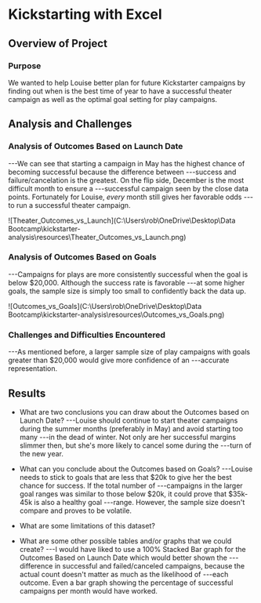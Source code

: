 # Kickstarting with Excel

## Overview of Project

### Purpose
We wanted to help Louise better plan for future Kickstarter campaigns by finding out when is the best time of year to have
a successful theater campaign as well as the optimal goal setting for play campaigns.

## Analysis and Challenges

### Analysis of Outcomes Based on Launch Date
---We can see that starting a campaign in May has the highest chance of becoming successful because the difference between
---success and failure/cancelation is the greatest. On the flip side, December is the most difficult month to ensure a
---successful campaign seen by the close data points. Fortunately for Louise, *every* month still gives her favorable odds
---to run a successful theater campaign.

![Theater_Outcomes_vs_Launch](C:\Users\rob\OneDrive\Desktop\Data Bootcamp\kickstarter-analysis\resources\Theater_Outcomes_vs_Launch.png)

### Analysis of Outcomes Based on Goals
---Campaigns for plays are more consistently successful when the goal is below $20,000. Although the success rate is favorable
---at some higher goals, the sample size is simply too small to confidently back the data up. 

![Outcomes_vs_Goals](C:\Users\rob\OneDrive\Desktop\Data Bootcamp\kickstarter-analysis\resources\Outcomes_vs_Goals.png)

### Challenges and Difficulties Encountered
---As mentioned before, a larger sample size of play campaigns with goals greater than $20,000 would give more confidence of an
---accurate representation. 

## Results

- What are two conclusions you can draw about the Outcomes based on Launch Date?
---Louise should continue to start theater campaigns during the summer months (preferably in May) and avoid starting too many
---in the dead of winter. Not only are her successful margins slimmer then, but she's more likely to cancel some during the
---turn of the new year.

- What can you conclude about the Outcomes based on Goals?
---Louise needs to stick to goals that are less that $20k to give her the best chance for success. If the total number of
---campaigns in the larger goal ranges was similar to those below $20k, it could prove that $35k-45k is also a healthy goal
---range. However, the sample size doesn't compare and proves to be volatile.

- What are some limitations of this dataset?


- What are some other possible tables and/or graphs that we could create?
---I would have liked to use a 100% Stacked Bar graph for the Outcomes Based on Launch Date which would better shown the
---difference in successful and failed/canceled campaigns, because the actual count doesn't matter as much as the likelihood of
---each outcome. Even a bar graph showing the percentage of successful campaigns per month would have worked.
